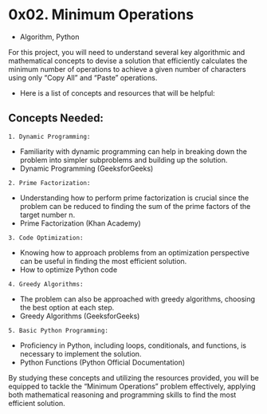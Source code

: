 # 0x02. Minimum Operations
- Algorithm, Python

For this project, you will need to understand several key algorithmic and mathematical concepts to devise a solution that efficiently calculates the minimum number of operations to achieve a given number of characters using only “Copy All” and “Paste” operations.

- Here is a list of concepts and resources that will be helpful:

## Concepts Needed:
``` 
1. Dynamic Programming: 
```
- Familiarity with dynamic programming can help in breaking down the problem into simpler subproblems and building up the solution.
- Dynamic Programming (GeeksforGeeks)

``` 
2. Prime Factorization: 
```
- Understanding how to perform prime factorization is crucial since the problem can be reduced to finding the sum of the prime factors of the target number n.
- Prime Factorization (Khan Academy)

``` 
3. Code Optimization:
```
- Knowing how to approach problems from an optimization perspective can be useful in finding the most efficient solution.
- How to optimize Python code

```
4. Greedy Algorithms:
```
- The problem can also be approached with greedy algorithms, choosing the best option at each step.
- Greedy Algorithms (GeeksforGeeks)

```
5. Basic Python Programming:
```
- Proficiency in Python, including loops, conditionals, and functions, is necessary to implement the solution.
- Python Functions (Python Official Documentation)

By studying these concepts and utilizing the resources provided, you will be equipped to tackle the “Minimum Operations” problem effectively, applying both mathematical reasoning and programming skills to find the most efficient solution.
